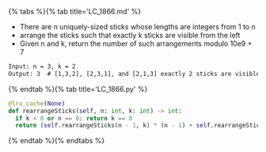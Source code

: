 {% tabs %}{% tab title='LC_1866.md' %}

* There are n uniquely-sized sticks whose lengths are integers from 1 to n
* arrange the sticks such that exactly k sticks are visible from the left
* Given n and k, return the number of such arrangements modulo 10e9 + 7

```txt
Input: n = 3, k = 2
Output: 3  # [1,3,2], [2,3,1], and [2,1,3] exactly 2 sticks are visible
```

{% endtab %}{% tab title='LC_1866.py' %}

```py
@lru_cache(None)
def rearrangeSticks(self, n: int, k: int) -> int:
  if k < 0 or n == 0: return k == 0
  return (self.rearrangeSticks(n - 1, k) * (n - 1) + self.rearrangeSticks(n - 1, k - 1)) % int(1e9 + 7)
```

{% endtab %}{% endtabs %}
